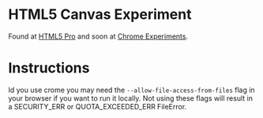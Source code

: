 # HTML5 Canvas Experiment

Found at [HTML5 Pro][1] and soon at [Chrome Experiments][2].

# Instructions

Id you use crome you may need the `--allow-file-access-from-files` flag in your browser
if you want to run it locally. 
Not using these flags will result in a SECURITY_ERR or QUOTA_EXCEEDED_ERR FileError.

[1]: http://html5-pro.com/wormz/
[2]: http://chromeexperiments.com/
